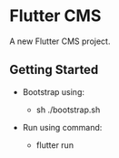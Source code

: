 # Flutter CMS
A new Flutter CMS project.

## Getting Started
- Bootstrap using:
  - sh ./bootstrap.sh

- Run using command:
  - flutter run